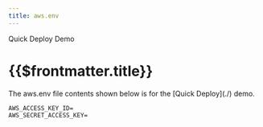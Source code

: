 ```yaml
---
title: aws.env
---
```


<TitleSpan>Quick Deploy Demo</TitleSpan>

# {{$frontmatter.title}}

<VersionWarning/>
The aws.env file contents shown below is for the [Quick Deploy](./) demo.

```
AWS_ACCESS_KEY_ID=
AWS_SECRET_ACCESS_KEY=
```

